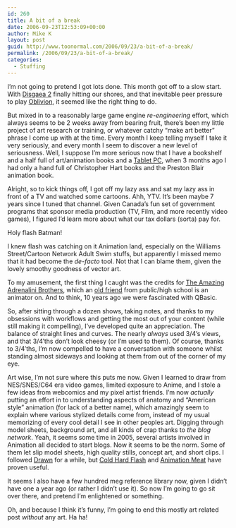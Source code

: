 ```yaml
---
id: 260
title: A bit of a break
date: 2006-09-23T12:53:09+00:00
author: Mike K
layout: post
guid: http://www.toonormal.com/2006/09/23/a-bit-of-a-break/
permalink: /2006/09/23/a-bit-of-a-break/
categories:
  - Stuffing
---
```

I&#8217;m not going to pretend I got lots done. This month got off to a slow start. With <a href="http://en.wikipedia.org/wiki/Disgaea_2" target="_new">Disgaea 2</a> finally hitting our shores, and that inevitable peer pressure to play <a href="http://en.wikipedia.org/wiki/The_Elder_Scrolls_IV:_Oblivion" target="_now">Oblivion</a>, it seemed like the right thing to do.

But mixed in to a reasonably large game engine _re-engineering_ effort, which always seems to be 2 weeks away from bearing fruit, there&#8217;s been my little project of art research or training, or whatever catchy &#8220;make art better&#8221; phrase I come up with at the time. Every month I keep telling myself I take it very seriously, and every month I seem to discover a new level of seriousness. Well, I suppose I&#8217;m more serious now that I have a bookshelf and a half full of art/animation books and a <a href="http://www.electrovaya.com/" target="vaya">Tablet PC</a>, when 3 months ago I had only a hand full of Christopher Hart books and the Preston Blair animation book.

Alright, so to kick things off, I got off my lazy ass and sat my lazy ass in front of a TV and watched some cartoons. Ahh, YTV. It&#8217;s been maybe 7 years since I tuned that channel. Given Canada&#8217;s fun set of government programs that sponsor media production (TV, Film, and more recently video games), I figured I&#8217;d learn more about what our tax dollars (sorta) pay for.

Holy flash Batman!

I knew flash was catching on it Animation land, especially on the Williams Street/Cartoon Network Adult Swim stuffs, but apparently I missed memo that it had become the _de-facto_ tool. Not that I can blame them, given the lovely smoothy goodness of vector art.

To my amusement, the first thing I caught was the credits for <a href="http://www.adrenalini.com/" target="_vatcher">The Amazing Adrenalini Brothers</a>, which an <a href="http://mikevatcher.blogspot.com/" target="vatchy">old friend</a> from public/high school is an animator on. And to think, 10 years ago we were fascinated with QBasic.

So, after sitting through a dozen shows, taking notes, and thanks to my obsessions with workflows and getting the most out of your content (while still making it compelling), I&#8217;ve developed quite an appreciation. The balance of straight lines and curves. The nearly _always_ used 3/4&#8217;s views, and that 3/4&#8242;ths don&#8217;t look cheesy (or I&#8217;m used to them). Of course, thanks to 3/4&#8242;ths, I&#8217;m now compelled to have a conversation with someone whilst standing almost sideways and looking at them from out of the corner of my eye.

Art wise, I&#8217;m not sure where this puts me now. Given I learned to draw from NES/SNES/C64 era video games, limited exposure to Anime, and I stole a few ideas from webcomics and my pixel artist friends. I&#8217;m now _actually_ putting an effort in to understanding aspects of anatomy and &#8220;American style&#8221; animation (for lack of a better name), which amazingly seem to explain where various stylized details come from, instead of my usual memorizing of every cool detail I see in other peoples art. Digging through model sheets, background art, and all kinds of crap thanks to _the blog network_. Yeah, it seems some time in 2005, several artists involved in Animation all decided to start blogs. Now it seems to be the norm. Some of them let slip model sheets, high quality stills, concept art, and short clips. I followed <a href="http://www.drawn.ca" target="mom">Drawn</a> for a while, but <a href="http://www.coldhardflash.com" target="amule">Cold Hard Flash</a> and <a href="http://www.animationmeat.com" target="mule">Animation Meat</a> have proven useful.

It seems I also have a few hundred meg reference library now, given I didn&#8217;t have one a year ago (or rather I didn&#8217;t use it). So now I&#8217;m going to go sit over there, and pretend I&#8217;m enlightened or something.

Oh, and because I think it&#8217;s funny, I&#8217;m going to end this mostly art related post _without_ any art. Ha ha!